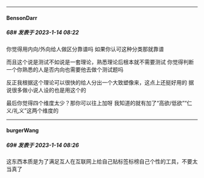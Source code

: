 

*****

####  BensonDarr  
##### 68#       发表于 2023-1-14 08:22

你觉得用内向/外向给人做区分靠谱吗 如果你认可这种分类那就靠谱

而且这个说是测试不如说是一套理论，熟悉理论后根本就不需要测试 你觉得判断一个你熟悉的人是否内向也需要他去做个测试题吗

反正我根据这个理论可以很快的给人分出一个大致塑像来，这点上还挺好用的 据说很多做小说人设的也是用这个的

最后你觉得四个维度太少？那你可以往上加呀 我知道的就有加了“高欲/低欲”“仁义/礼义”这两个维度的

*****

####  burgerWang  
##### 69#       发表于 2023-1-14 08:26

这东西本质是为了满足互人在互联网上给自己贴标签标榜自己个性的工具，不要太当真了

